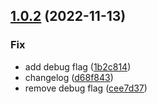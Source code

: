 ## [1.0.2](https://github.com/chiemerieezechukwu/semantic-release/compare/v1.0.1...v1.0.2) (2022-11-13)


### Fix

* add debug flag ([1b2c814](https://github.com/chiemerieezechukwu/semantic-release/commit/1b2c814a8ab045f52a71ba5cd7b7129806f3e5dc))
* changelog ([d68f843](https://github.com/chiemerieezechukwu/semantic-release/commit/d68f84390bad248eb0d75e05725e58cd8742a526))
* remove debug flag ([cee7d37](https://github.com/chiemerieezechukwu/semantic-release/commit/cee7d37352780c95472249b93d2e3d9f1453bab8))
